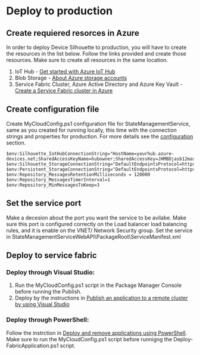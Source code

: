 # Deploy to production

## Create requiered resorces in Azure

In order to deploy Device Silhouette to production, you will have to create the resources in the list below. Follow the links provided and create those resources.
Make sure to create all resources in the same location.

1. IoT Hub - [Get started with Azure IoT Hub ](https://azure.microsoft.com/en-us/documentation/articles/iot-hub-csharp-csharp-getstarted/)
2. Blob Storage - [About Azure storage accounts](https://azure.microsoft.com/en-us/documentation/articles/storage-create-storage-account/)
3. Service Fabric Cluster, Azure Active Directory and Azure Key Vault - [Create a Service Fabric cluster in Azure](https://azure.microsoft.com/en-us/documentation/articles/service-fabric-cluster-creation-via-portal/)

## Create configuration file

Create MyCloudConfig.ps1 configuration file for StateManagementService, same as you created for running locally, this time with the connection strings and properties for production.
For more details see the [configuration](configuration.md) section.

```posh
$env:Silhouette_IotHubConnectionString="HostName=yourhub.azure-devices.net;SharedAccessKeyName=hubowner;SharedAccessKey=JHMBDjasb12masbdk1289askbsd9SjfHkJSFjqwhfqq="
$env:Silhouette_StorageConnectionString="DefaultEndpointsProtocol=https;AccountName=yourstorage;AccountKey=JkafnSADl34lNSADgd09ldsmnMASlfvmsvds9sd23dmvdsv/9dsv/sdfkjqwndssdljkvds9kjKJHhfds9Jjha=="
$env:Persistent_StorageConnectionString="DefaultEndpointsProtocol=https;AccountName=yourstorage;AccountKey=JkafnSADl34lNSADgd09ldsmnMASlfvmsvds9sd23dmvdsv/9dsv/sdfkjqwndssdljkvds9kjKJHhfds9Jjha=="
$env:Repository_MessagesRetentionMilliseconds = 120000
$env:Repository_MessagesTimerInterval=1
$env:Repository_MinMessagesToKeep=3
```

## Set the service port

Make a decesion about the port you want the service to be avilabe.
Make sure this port is configured correctly on the Load balancer load balancing rules, and it is enable on the VNET/ Network Security group.
Set the service in StateManagementServiceWebAPI\PackageRoot\ServiceManifest.xml

## Deploy to service fabric

### Deploy through Visual Studio:

1. Run the MyCloudConfig.ps1 script in the Package Manager Console before running the Publish.
2. Deploy by the instructions in [Publish an application to a remote cluster by using Visual Studio](https://azure.microsoft.com/en-us/documentation/articles/service-fabric-publish-app-remote-cluster/)

### Deploy through PowerShell:
Follow the instrction in [Deploy and remove applications using PowerShell](https://azure.microsoft.com/en-us/documentation/articles/service-fabric-deploy-remove-applications/).
Make sure to run the MyCloudConfig.ps1 script before runnigng the Deploy-FabricApplication.ps1 script.




